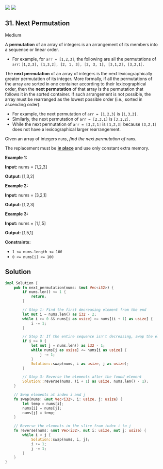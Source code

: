 [![](https://img.shields.io/github/stars/javadev/LeetCode-in-All?label=Stars&style=flat-square)](https://github.com/javadev/LeetCode-in-All)
[![](https://img.shields.io/github/forks/javadev/LeetCode-in-All?label=Fork%20me%20on%20GitHub%20&style=flat-square)](https://github.com/javadev/LeetCode-in-All/fork)

## 31\. Next Permutation

Medium

A **permutation** of an array of integers is an arrangement of its members into a sequence or linear order.

*   For example, for `arr = [1,2,3]`, the following are all the permutations of `arr`: `[1,2,3], [1,3,2], [2, 1, 3], [2, 3, 1], [3,1,2], [3,2,1]`.

The **next permutation** of an array of integers is the next lexicographically greater permutation of its integer. More formally, if all the permutations of the array are sorted in one container according to their lexicographical order, then the **next permutation** of that array is the permutation that follows it in the sorted container. If such arrangement is not possible, the array must be rearranged as the lowest possible order (i.e., sorted in ascending order).

*   For example, the next permutation of `arr = [1,2,3]` is `[1,3,2]`.
*   Similarly, the next permutation of `arr = [2,3,1]` is `[3,1,2]`.
*   While the next permutation of `arr = [3,2,1]` is `[1,2,3]` because `[3,2,1]` does not have a lexicographical larger rearrangement.

Given an array of integers `nums`, _find the next permutation of_ `nums`.

The replacement must be **[in place](http://en.wikipedia.org/wiki/In-place_algorithm)** and use only constant extra memory.

**Example 1:**

**Input:** nums = [1,2,3]

**Output:** [1,3,2]

**Example 2:**

**Input:** nums = [3,2,1]

**Output:** [1,2,3]

**Example 3:**

**Input:** nums = [1,1,5]

**Output:** [1,5,1]

**Constraints:**

*   `1 <= nums.length <= 100`
*   `0 <= nums[i] <= 100`

## Solution

```rust
impl Solution {
    pub fn next_permutation(nums: &mut Vec<i32>) {
        if nums.len() <= 1 {
            return;
        }

        // Step 1: Find the first decreasing element from the end
        let mut i = nums.len() as i32 - 2;
        while i >= 0 && nums[i as usize] >= nums[(i + 1) as usize] {
            i -= 1;
        }

        // Step 2: If the entire sequence isn't decreasing, swap the element
        if i >= 0 {
            let mut j = nums.len() as i32 - 1;
            while nums[j as usize] <= nums[i as usize] {
                j -= 1;
            }
            Solution::swap(nums, i as usize, j as usize);
        }

        // Step 3: Reverse the elements after the found element
        Solution::reverse(nums, (i + 1) as usize, nums.len() - 1);
    }

    // Swap elements at index i and j
    fn swap(nums: &mut Vec<i32>, i: usize, j: usize) {
        let temp = nums[i];
        nums[i] = nums[j];
        nums[j] = temp;
    }

    // Reverse the elements in the slice from index i to j
    fn reverse(nums: &mut Vec<i32>, mut i: usize, mut j: usize) {
        while i < j {
            Solution::swap(nums, i, j);
            i += 1;
            j -= 1;
        }
    }
}
```